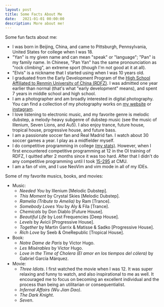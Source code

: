 ```yaml
---
layout: post
title: Some Facts About Me
date:   2021-01-01 00:00:00
description: More about me!
---
```


Some fun facts about me:

- I was born in Beijing, China, and came to Pittsburgh, Pennsylvania, United States for college when I was 18.
- "Yan" is my given name and can mean "speak" or "language"; "Pan" is my family name. In Chinese, "Pan Yan" has the same pronounciation as "rock climbing", an extreme sport (though I'm not good at it at all).
- "Elvis" is a nickname that I started using when I was 10 years old.
- I graduated from the Early Development Program of the [High School Affiliated to Renmin University of China (RDFZ)](https://en.wikipedia.org/wiki/High_School_Affiliated_to_Renmin_University_of_China). I was admitted one year earlier than normal (that's what "early development" means), and spent 7 years in middle school and high school.
- I am a photographer and am broadly interested in digital photography. You can find a collection of my photography works on [my website](https://elvis-pan.github.io/gallery/) or [instagram](https://www.instagram.com/elvispanphoto/).
- I love listening to electronic music, and my favorite genre is melodic dubstep, a melody-heavy subgenre of dubstep music (see the music of Illenium, Seven Lions, and Au5). I also enjoy trance, future house, tropical house, progressive house, and future bass.
- I am a passionate soccer fan and Real Madrid fan. I watch about 30 soccer games a year. I play as a midfielder myself.
- I do competitive programming in college [(my stats)](https://elvis-pan.github.io/projects/cp/). However, when I first encountered competitive programming at 12 in the OI training of RDFZ, I quitted after 2 months since it was too hard. After that I didn't do any competitive programming until I took [15-295](https://contest.cs.cmu.edu/295/f20/) at CMU.
- I am a fan of vim, and I use NeoVim and vim mode in all of my IDEs.

Some of my favorite musics, books, and movies:

- Music:
  - *Needed You* by Illenium [Melodic Dubstep].
  - *This Moment* by Crystal Skies [Melodic Dubstep].
  - *Ramelia (Tribute to Amelia)* by Ram [Trance].
  - *Somebody Loves You* by Aly & Fila [Trance].
  - *Chemicals* by Don Diablo [Future House].
  - *Beautiful Life* by Lost Frequencies [Deep House].
  - *Levels* by Avicii [Progressive House].
  - *Together* by Martin Garrix & Matisse & Sadko [Progressive House].
  - *Rich Love* by Seeb & OneRepublic [Tropical House].
- Book:
  - *Notre Dame de Paris* by Victor Hugo.
  - *Les Misérables* by Victor Hugo.
  - *Love in the Time of Cholera (El amor en los tiempos del cólera)* by Gabriel García Márquez.
- Movie:
  - *Three Idiots*. I first watched the movie when I was 12. It was super relaxing and funny to watch, and also inspirational to me as well. It encouraged me to focus on becoming an excellent individual and the process than being an utilitarian or consequentialist.
  - *Infernal Affairs (Wu Jian Dao)*.
  - *The Dark Knight*.
  - *Seven*.